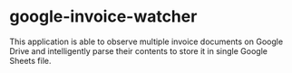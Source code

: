 # google-invoice-watcher
This application is able to observe multiple invoice documents on Google Drive and intelligently parse their contents to store it in single Google Sheets file.
